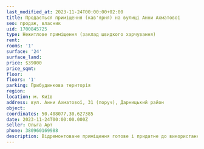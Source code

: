 ```yaml
---
last_modified_at: 2023-11-24T00:00:00+02:00
title: Продається приміщення (кав'ярня) на вулиці Анни Ахматової
seo: продаж, власник
uid: 1700845725
type: Нежитлове приміщення (заклад швидкого харчування)
rent:
rooms: '1'
surface: '24'
surface_land:
price: $39000
price_sqmt:
floor:
floors: '1'
parking: Прибудинкова територія
region:
location: м. Київ
address: вул. Анни Ахматової, 31 (поруч), Дарницький район
object:
coordinates: 50.408077,30.627385
date: 2023-11-24T00:00:00.000Z
seller: Ольга Арт
phone: 380960169988
description: Відремонтоване приміщення готове і придатне до використання для різних видів діяльності (літній майданчик) чудове людне місце наразі це діюча кав'ярня
---
```

